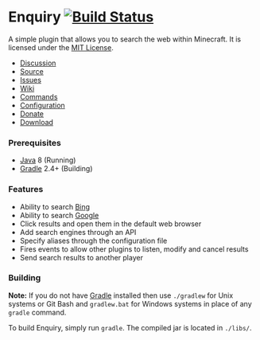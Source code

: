 Enquiry [![Build Status](https://travis-ci.org/InspireNXE/Enquiry.svg?branch=master)](https://travis-ci.org/InspireNXE/Enquiry)
=======
A simple plugin that allows you to search the web within Minecraft. It is licensed under the [MIT License].

* [Discussion]
* [Source]
* [Issues]
* [Wiki]
* [Commands]
* [Configuration]
* [Donate]
* [Download]

### Prerequisites
* [Java] 8 (Running)
* [Gradle] 2.4+ (Building)

### Features
* Ability to search [Bing]
* Ability to search [Google]
* Click results and open them in the default web browser
* Add search engines through an API
* Specify aliases through the configuration file
* Fires events to allow other plugins to listen, modify and cancel results
* Send search results to another player

### Building
**Note:** If you do not have [Gradle] installed then use `./gradlew` for Unix systems or Git Bash and `gradlew.bat` for Windows systems in place of any `gradle` command.

To build Enquiry, simply run `gradle`. The compiled jar is located in `./libs/`.

[Bing]: https://www.bing.com
[Commands]: https://github.com/InspireNXE/Enquiry/wiki/Commands
[Configuration]: https://github.com/InspireNXE/Enquiry/wiki/Configuration
[Discussion]: https://forums.spongepowered.org/t/enquiry-search-to-your-hearts-content-v1-0/7332
[Donate]: https://www.patreon.com/Grinch
[Download]: http://assets.inspirenxe.org/files/enquiry/enquiry-latest.jar
[Google]: https://www.google.com
[Gradle]: http://www.gradle.org
[Issues]: https://github.com/InspireNXE/Enquiry/issues
[Java]: http://www.java.com
[MIT License]: http://www.tldrlegal.com/license/mit-license
[Source]: https://github.com/InspireNXE/Enquiry/
[Wiki]: https://github.com/InspireNXE/Enquiry/wiki
